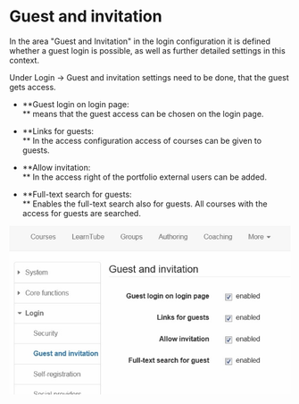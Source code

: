 # Guest and invitation

In the area "Guest and Invitation" in the login configuration it is defined
whether a guest login is possible, as well as further detailed settings in
this context.

Under Login → Guest and invitation settings need to be done, that the guest
gets access.

  *  **Guest login on login page:  
** means that the guest access can be chosen on the login page.

  *  **Links for guests:  
** In the access configuration access of courses can be given to guests.

  *  **Allow invitation:  
** In the access right of the portfolio external users can be added.

  *  **Full-text search for guests:  
** Enables the full-text search also for guests. All courses with the access
for guests are searched.

  

  

  

  

![](assets/admin_Login_gast.jpg)

